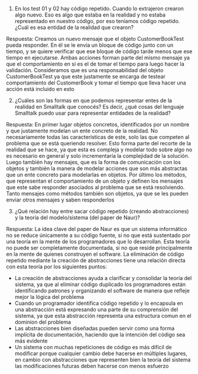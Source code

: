 1) En los test 01 y 02 hay código repetido. Cuando lo extrajeron crearon algo nuevo. Eso es algo que estaba en la realidad y no estaba representado en nuestro código, por eso teníamos código repetido. ¿Cuál es esa entidad de la realidad que crearon?

Respuesta: Creamos un nuevo mensaje que el objeto CustomerBookTest pueda responder. En él se le envía un bloque de código junto con un tiempo, y se quiere verificar que ese bloque de código tarde menos que ese tiempo en ejecutarse. Ambas acciones forman parte del mismo mensaje ya que el comportamiento en sí es el de tomar el tiempo para luego hacer la validación. Consideramos que es una responsabilidad del objeto CustomerBookTest ya que este justamente se encarga de testear comportamiento del CustomerBook y tomar el tiempo que lleva hacer una acción está incluido en esto

2) ¿Cuáles son las formas en que podemos representar entes de la realidad en Smalltalk que conocés? Es decir, ¿qué cosas del lenguaje Smalltalk puedo usar para representar entidades de la realidad?

Respuesta: En primer lugar objetos concretos, identificados por un nombre y que justamente modelan un ente concreto de la realidad. No necesariamente todas las características de este, solo las que competen al problema que se está queriendo resolver. Esto forma parte del recorte de la realidad que se hace, ya que esta es compleja y modelar todo sobre algo no es necesario en general y solo incrementaría la complejidad de la solución. Luego también hay mensajes, que es la forma de comunicación con los objetos y también la manera de modelar acciones que son más abstractas que un ente concreto para modelarlas en objetos. Por último los métodos, que representan el comportamiento de un objeto y definen los mensajes que este sabe responder asociados al problema que se está resolviendo. Tanto mensajes como métodos también son objetos, ya que se les pueden enviar otros mensajes y saben responderlos

3) ¿Qué relación hay entre sacar código repetido (creando abstracciones) y la teoría del modelo/sistema (del paper de Naur)?

Respuesta: La idea clave del paper de Naur es que un sistema informático no se reduce únicamente a su código fuente, si no que está sustentado por una teoría en la mente de los programadores que lo desarrollan. Esta teoría no puede ser completamente documentada, si no que reside principalmente en la mente de quienes construyen el software. La eliminación de código repetido mediante la creación de abstracciones tiene una relación directa con esta teoría por los siguientes puntos:
* La creación de abstracciones ayuda a clarificar y consolidar la teoría del sistema, ya que al eliminar código duplicado los programadores están identificando patrones y organizando el software de manera que refleje mejor la lógica del problema
* Cuando un programador identifica código repetido y lo encapsula en una abstracción está expresando una parte de su comprensión del sistema, ya que esta abstracción representa una estructura comun en el dominion del problema
* Las abstracciones bien diseñadas pueden servir como una forma implícita de documentación, haciendo que la intención del código sea más evidente
* Un sistema con muchas repeticiones de código es más difícil de modificar porque cualquier cambio debe hacerse en múltiples lugares, en cambio con abstracciones que representen bien la teoría del sistema las modificaciones futuras deben hacerse con menos esfuerzo